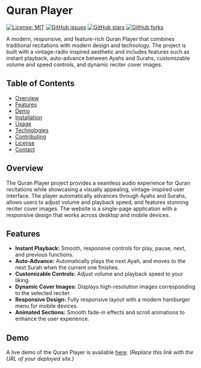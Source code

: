 # Quran Player

[![License: MIT](https://img.shields.io/badge/License-MIT-yellow.svg)](LICENSE)
[![GitHub issues](https://img.shields.io/github/issues/Abdulkadirhassansaid/Quran-player)](https://github.com/Abdulkadirhassansaid/Quran-player/issues)
[![GitHub stars](https://img.shields.io/github/stars/Abdulkadirhassansaid/Quran-player)](https://github.com/Abdulkadirhassansaid/Quran-player/stargazers)
[![GitHub forks](https://img.shields.io/github/forks/Abdulkadirhassansaid/Quran-player)](https://github.com/Abdulkadirhassansaid/Quran-player/network)

A modern, responsive, and feature-rich Quran Player that combines traditional recitations with modern design and technology. The project is built with a vintage-radio inspired aesthetic and includes features such as instant playback, auto-advance between Ayahs and Surahs, customizable volume and speed controls, and dynamic reciter cover images.

## Table of Contents

- [Overview](#overview)
- [Features](#features)
- [Demo](#demo)
- [Installation](#installation)
- [Usage](#usage)
- [Technologies](#technologies)
- [Contributing](#contributing)
- [License](#license)
- [Contact](#contact)

## Overview

The Quran Player project provides a seamless audio experience for Quran recitations while showcasing a visually appealing, vintage-inspired user interface. The player automatically advances through Ayahs and Surahs, allows users to adjust volume and playback speed, and features stunning reciter cover images. The website is a single-page application with a responsive design that works across desktop and mobile devices.

## Features

- **Instant Playback:** Smooth, responsive controls for play, pause, next, and previous functions.
- **Auto-Advance:** Automatically plays the next Ayah, and moves to the next Surah when the current one finishes.
- **Customizable Controls:** Adjust volume and playback speed to your liking.
- **Dynamic Cover Images:** Displays high-resolution images corresponding to the selected reciter.
- **Responsive Design:** Fully responsive layout with a modern hamburger menu for mobile devices.
- **Animated Sections:** Smooth fade-in effects and scroll animations to enhance the user experience.

## Demo

A live demo of the Quran Player is available [here](#). *(Replace this link with the URL of your deployed site.)*

